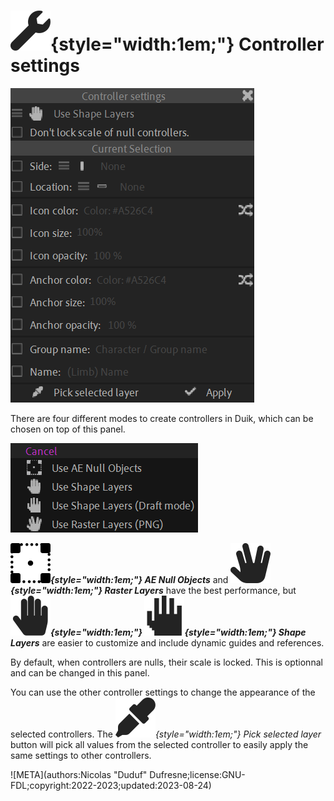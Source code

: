 
# ![](../../../img/duik/icons/settings.svg){style="width:1em;"} Controller settings

![](../../../img/duik/controllers/settings.png)

There are four different modes to create controllers in Duik, which can be chosen on top of this panel.

![](../../../img/duik/controllers/types.png)

***![](../../../img/duik/icons/ae_null.svg){style="width:1em;"} AE Null Objects*** and ***![](../../../img/duik/icons/controller_raster.svg){style="width:1em;"} Raster Layers*** have the best performance, but ***![](../../../img/duik/icons/controller.svg){style="width:1em;"} ![](../../../img/duik/icons/controller_draft.svg){style="width:1em;"} Shape Layers*** are easier to customize and include dynamic guides and references.

By default, when controllers are nulls, their scale is locked. This is optionnal and can be changed in this panel.

You can use the other controller settings to change the appearance of the selected controllers. The *![](../../../img/duik/icons/eye_dropper.svg){style="width:1em;"} Pick selected layer* button will pick all values from the selected controller to easily apply the same settings to other controllers.

[^1]: Read the [*Advanced / Performance*](../../../advanced/performance.md) section for more tips about how to improve performance in After Effects and using Duik.

![META](authors:Nicolas "Duduf" Dufresne;license:GNU-FDL;copyright:2022-2023;updated:2023-08-24)
